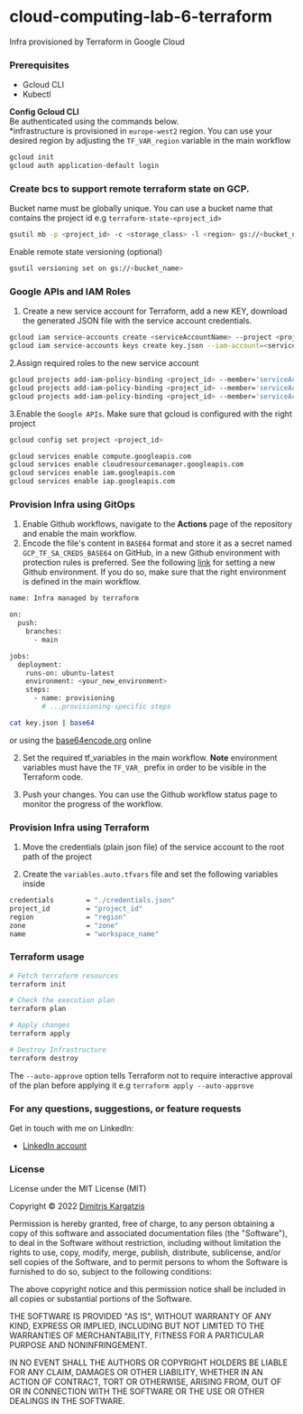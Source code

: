 # cloud-computing-lab-6-terraform
Infra provisioned by Terraform in Google Cloud

### Prerequisites

* Gcloud CLI
* Kubectl

**Config Gcloud CLI**  
Be authenticated using the commands below.  
*infrastructure is provisioned in `europe-west2` region. You can use your desired region by adjusting the `TF_VAR_region` variable in the main workflow

```bash
gcloud init
gcloud auth application-default login   
```

### Create bcs to support remote terraform state on GCP. 

Bucket name must be globally unique. You can use a bucket name that contains the project id e.g `terraform-state-<project_id>`

```bash
gsutil mb -p <project_id> -c <storage_class> -l <region> gs://<bucket_name>
```

Enable remote state versioning (optional)

```bash
gsutil versioning set on gs://<bucket_name>
```

### Google APIs and IAM Roles

1. Create a new service account for Terraform, add a new KEY, download the generated JSON file with the service account credentials.

```bash
gcloud iam service-accounts create <serviceAccountName> --project <project_id>
gcloud iam service-accounts keys create key.json --iam-account=<serviceAccount.email>
```

2.Assign required roles to the new service account
```bash
gcloud projects add-iam-policy-binding <project_id> --member='serviceAccount:<serviceAccount.email>' --role='roles/storage.admin'   
gcloud projects add-iam-policy-binding <project_id> --member='serviceAccount:<serviceAccount.email>' --role='roles/storage.objectAdmin'   
gcloud projects add-iam-policy-binding <project_id> --member='serviceAccount:<serviceAccount.email>' --role='roles/compute.admin'
```

3.Enable the `Google APIs`. Make sure that gcloud is configured with the right project
```bash
gcloud config set project <project_id>
```

```bash
gcloud services enable compute.googleapis.com
gcloud services enable cloudresourcemanager.googleapis.com
gcloud services enable iam.googleapis.com
gcloud services enable iap.googleapis.com
```

### Provision Infra using GitOps

1. Enable Github workflows, navigate to the **Actions** page of the repository and enable the main workflow.
2. Encode the file's content in `BASE64` format and store it as a secret named `GCP_TF_SA_CREDS_BASE64` on GitHub, in a new Github environment with protection rules is preferred. See the following [link](https://docs.github.com/en/actions/deployment/targeting-different-environments/using-environments-for-deployment) for setting a new Github environment.
If you do so, make sure that the right environment is defined in the main workflow.

```bash
name: Infra managed by terraform

on:
  push:
    branches:
      - main

jobs:
  deployment:
    runs-on: ubuntu-latest
    environment: <your_new_environment>
    steps:
      - name: provisioning
        # ...provisioning-specific steps
```

```bash
cat key.json | base64
```
or using the [base64encode.org](https://www.base64encode.org/) online

2. Set the required tf_variables in the main workflow. **Note** environment variables must have the `TF_VAR_` prefix in order to be visible in the Terraform code.            


3. Push your changes. You can use the Github workflow status page to monitor the progress of the workflow.

### Provision Infra using Terraform

1. Move the credentials (plain json file) of the service account to the root path of the project         


2. Create the `variables.auto.tfvars` file and set the following variables inside

```bash
credentials        = "./credentials.json"
project_id         = "project_id"
region             = "region"
zone               = "zone"
name               = "workspace_name"
```

### Terraform usage

```bash
# Fetch terraform resources
terraform init

# Check the execution plan
terraform plan

# Apply changes
terraform apply

# Destroy Infrastructure
terraform destroy
```

The `--auto-approve` option tells Terraform not to require interactive approval of the plan before applying it e.g `terraform apply --auto-approve`

### For any questions, suggestions, or feature requests

Get in touch with me on LinkedIn:
- [LinkedIn account](https://www.linkedin.com/in/dimitris-kargatzis-1385a2101/)

### License

License under the MIT License (MIT)

Copyright © 2022 [Dimitris Kargatzis](https://www.linkedin.com/in/dimitris-kargatzis-1385a2101/)

Permission is hereby granted, free of charge, to any person obtaining a copy of this software and associated documentation files (the "Software"), to deal in the Software without restriction, including without limitation the rights to use, copy, modify, merge, publish, distribute, sublicense, and/or sell copies of the Software, and to permit persons to whom the Software is furnished to do so, subject to the following conditions:

The above copyright notice and this permission notice shall be included in all copies or substantial portions of the Software.

THE SOFTWARE IS PROVIDED "AS IS", WITHOUT WARRANTY OF ANY KIND, EXPRESS OR IMPLIED, INCLUDING BUT NOT LIMITED TO THE WARRANTIES OF MERCHANTABILITY, FITNESS FOR A PARTICULAR PURPOSE AND NONINFRINGEMENT.

IN NO EVENT SHALL THE AUTHORS OR COPYRIGHT HOLDERS BE LIABLE FOR ANY CLAIM, DAMAGES OR OTHER LIABILITY, WHETHER IN AN ACTION OF CONTRACT, TORT OR OTHERWISE, ARISING FROM, OUT OF OR IN CONNECTION WITH THE SOFTWARE OR THE USE OR OTHER DEALINGS IN THE SOFTWARE.
